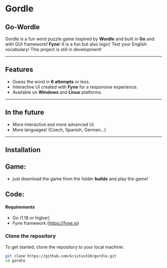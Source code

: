 # Gordle
## Go-Wordle

Gordle is a fun word puzzle game inspired by **Wordle** and built in **Go** and with GUI frameworkf **Fyne**! It is a fun but also logic! Test your English vocabulary! This project is still in development!

---

## Features

- Guess the word in **6 attempts** or less.
- Interactive UI created with **Fyne** for a responsive experience.
- Available on **Windows** and **Linux** platforms.

---

## In the future

- More interactive and more advanced UI.
- More languages! (Czech, Spanish, German...)

---

## Installation
## Game:
- just download the game from the folder **builds** and play the game!

## Code:
#### Requirements

- Go (1.18 or higher)
- Fyne framework (https://fyne.io)

### Clone the repository

To get started, clone the repository to your local machine:

```bash
git clone https://github.com/kristus310/gordle.git
cd gordle